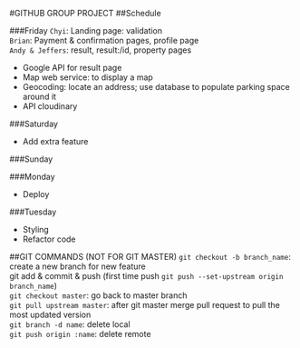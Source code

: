 #GITHUB GROUP PROJECT
##Schedule

###Friday
`Chyi`: Landing page: validation  
`Brian`: Payment & confirmation pages, profile page    
`Andy & Jeffers`: result, result:/id, property pages  

- Google API for result page  
- Map web service: to display a map  
- Geocoding: locate an address; use database to populate parking space around it  
- API cloudinary  

###Saturday
- Add extra feature  

###Sunday

###Monday
- Deploy  

###Tuesday
- Styling  
- Refactor code  

##GIT COMMANDS (NOT FOR GIT MASTER)
`git checkout -b branch_name`: create a new branch for new feature  
git add & commit & push (first time push `git push --set-upstream origin branch_name`)  
`git checkout master`: go back to master branch  
`git pull upstream master`: after git master merge pull request to pull the most updated version  
`git branch -d name`: delete local  
`git push origin :name`: delete remote  

